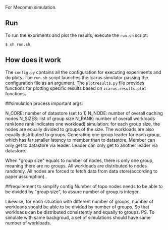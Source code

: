 For Mecomm simulation.


## Run
To run the expriments and plot the results, execute the `run.sh` script:

    $ sh run.sh

## How does it work
The `config.py` contains all the configuration for executing experiments and
do plots. The `run.sh` script launches the Icarus simulator passing the configuration
file as an argument. The `plotresults.py` file provides functions for plotting
specific results based on `icarus.results.plot` functions.


##simulation process
important args:

N_CORE:  number of datastore (set to 1)
N_NODE: number of overall caching nodes 
N_SIZES: list of group size
N_RANK: number of overall workloads rank(one rank indicates one workload)
simulation:
for each group size, the nodes are equally divided to groups of the size. 
The workloads are also equally distributed to groups.
Generating one group leader for each group, which has far smaller latency to member than to datastore.
Member can only get to datastore via leader.
Leader can only get to another leader via datastore.

 
When "group size" equals to number of nodes, there is only one group, meaning there are no groups.
All workloads are distributed to nodes randomly. All nodes are forced to fetch data from data store(according to paper assumption)..



##requirement to simplify config
Number of topo nodes needs to be able to be divided by "group size", to assure number of 
group is integer. 


Likewise, for each situation with different number of groups, number of workloads should be able to be 
divided by number of groups. So that workloads can be distributed consistently and equally to groups.
PS. To simulate with same backgroud, a set of simulations should have same number of workloads.
